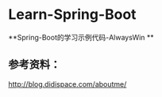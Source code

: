 # Learn-Spring-Boot
**Spring-Boot的学习示例代码-AlwaysWin  **

## 参考资料：

http://blog.didispace.com/aboutme/

